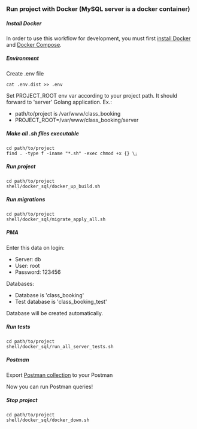 ### Run project with Docker (MySQL server is a docker container)

##### Install Docker

In order to use this workflow for development, you must first [install Docker](https://docs.docker.com/get-docker/) and [Docker Compose](https://docs.docker.com/compose/install/).

##### Environment

Create .env file
```
cat .env.dist >> .env
```
Set PROJECT_ROOT env var according to your project path. It should forward to 'server' Golang application. Ex.:
- path/to/project is /var/www/class_booking
- PROJECT_ROOT=/var/www/class_booking/server

##### Make all .sh files executable
```
cd path/to/project
find . -type f -iname "*.sh" -exec chmod +x {} \;
```

##### Run project

```
cd path/to/project
shell/docker_sql/docker_up_build.sh
```

##### Run migrations

```
cd path/to/project
shell/docker_sql/migrate_apply_all.sh
```

##### PMA

Enter this data on login:
- Server: db 
- User: root 
- Password: 123456 

Databases:
- Database is 'class_booking' 
- Test database is 'class_booking_test'

Database will be created automatically.


##### Run tests
```
cd path/to/project
shell/docker_sql/run_all_server_tests.sh
```

##### Postman

Export [Postman collection](../postman/Class%20Booking.postman_collection.json) to your Postman

Now you can run Postman queries!


##### Stop project

```
cd path/to/project
shell/docker_sql/docker_down.sh
```
